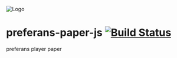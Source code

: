 ![Logo](http://prefko.com/img/logo.gif)

# preferans-paper-js [![Build Status](https://travis-ci.org/cope/preferans-paper-js.svg?branch=master)](https://travis-ci.org/cope/preferans-paper-js)
preferans player paper
